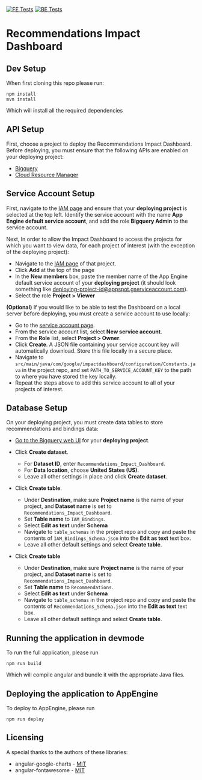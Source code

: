 [![FE Tests](https://github.com/googleinterns/step37-2020/workflows/Frontend%20Tests/badge.svg)](https://github.com/googleinterns/step37-2020/actions?query=workflow%3A%22Frontend+Tests%22)
[![BE Tests](https://github.com/googleinterns/step37-2020/workflows/Backend%20Tests/badge.svg)](https://github.com/googleinterns/step37-2020/actions?query=workflow%3A%22Backend+Tests%22)

# Recommendations Impact Dashboard

## Dev Setup
When first cloning this repo please run:
```
npm install
mvn install
```
Which will install all the required dependencies

## API Setup
First, choose a project to deploy the Recommendations Impact Dashboard. Before deploying, you must ensure that the following APIs are enabled on your deploying project:
* [Bigquery](https://console.cloud.google.com/flows/enableapi?apiid=bigquery&_ga=2.243629059.74597765.1594049459-1491521344.1590087040&_gac=1.207882662.1592573304.EAIaIQobChMIyefY7P2N6gIVhgiICR3E6Ab4EAAYASAAEgJZ0fD_BwE)
* [Cloud Resource Manager](https://pantheon.corp.google.com/apis/library/cloudresourcemanager.googleapis.com?q=resource&id=16f5d23e-c895-4b9d-88e4-864c1766636f)

## Service Account Setup
First, navigate to the [IAM page](https://console.cloud.google.com/iam-admin/iam?_ga=2.165735869.248724417.1594646215-1491521344.1590087040&_gac=1.48940818.1592573304.EAIaIQobChMIyefY7P2N6gIVhgiICR3E6Ab4EAAYASAAEgJZ0fD_BwE) and ensure that your **deploying project** is selected at the top left. Identify the service account with the name **App Engine default service account**, and add the role **Bigquery Admin** to the service account. 

Next, In order to allow the Impact Dashboard to access the projects for which you want to view data, for each project of interest (with the exception of the deploying project): 
* Navigate to the [IAM page](https://console.cloud.google.com/iam-admin/iam?_ga=2.165735869.248724417.1594646215-1491521344.1590087040&_gac=1.48940818.1592573304.EAIaIQobChMIyefY7P2N6gIVhgiICR3E6Ab4EAAYASAAEgJZ0fD_BwE) of that project.
* Click **Add** at the top of the page
* In the **New members** box, paste the member name of the App Engine default service account of your **deploying project** (it should look something like deploying-project-id@appspot.gserviceaccount.com).
* Select the role **Project > Viewer**

**(Optional)** If you would like to be able to test the Dashboard on a local server before deploying, you must create a service account to use locally: 
* Go to the [service account page](https://console.cloud.google.com/apis/credentials/serviceaccountkey?_ga=2.219380767.74597765.1594049459-1491521344.1590087040&_gac=1.241888694.1592573304.EAIaIQobChMIyefY7P2N6gIVhgiICR3E6Ab4EAAYASAAEgJZ0fD_BwE).
* From the service account list, select **New service account**. 
* From the **Role** list, select **Project > Owner**. 
* Click **Create**. A JSON file containing your service account key will automatically download. Store this file locally in a secure place. 
* Navigate to `src/main/java/com/google/impactdashboard/configuration/Constants.java` in the project repo, and set `PATH_TO_SERVICE_ACCOUNT_KEY` to the path to where you have stored the key locally.
* Repeat the steps above to add this service account to all of your projects of interest. 

## Database Setup
On your deploying project, you must create data tables to store recommendations and bindings data:
* [Go to the Bigquery web UI](https://console.cloud.google.com/bigquery?_ga=2.253514767.74597765.1594049459-1491521344.1590087040&_gac=1.183307666.1592573304.EAIaIQobChMIyefY7P2N6gIVhgiICR3E6Ab4EAAYASAAEgJZ0fD_BwE) for your **deploying project**. 

* Click **Create dataset**.
  * For **Dataset ID**, enter `Recommendations_Impact_Dashboard`.
  * For **Data location**, choose **United States (US)**.
  * Leave all other settings in place and click **Create dataset**.

* Click **Create table**.
  * Under **Destination**, make sure **Project name** is the name of your project, and **Dataset name** is set to `Recommendations_Impact_Dashboard`.
  * Set **Table name** to `IAM_Bindings`.
  * Select **Edit as text** under **Schema**
  * Navigate to `table_schemas` in the project repo and copy and paste the contents of `IAM_Bindings_Schema.json` into the **Edit as text** text box. 
  * Leave all other default settings and select **Create table**.
  
* Click **Create table**
  * Under **Destination**, make sure **Project name** is the name of your project, and **Dataset name** is set to `Recommendations_Impact_Dashboard`.
  * Set **Table name** to `Recommendations`.
  * Select **Edit as text** under **Schema**
  * Navigate to `table_schemas` in the project repo and copy and paste the contents of `Recommendations_Schema.json` into the **Edit as text** text box. 
  * Leave all other default settings and select **Create table**.

## Running the application in devmode
To run the full application, please run
```
npm run build
```
Which will compile angular and bundle it with the appropriate Java files.

## Deploying the application to AppEngine
To deploy to AppEngine, please run
```
npm run deploy
```

## Licensing
A special thanks to the authors of these libraries:
- angular-google-charts - [MIT](https://github.com/FERNman/angular-google-charts/blob/master/LICENSE.md)
- angular-fontawesome - [MIT](https://github.com/FortAwesome/angular-fontawesome/blob/master/LICENSE)
